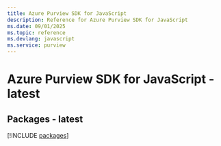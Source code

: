```yaml
---
title: Azure Purview SDK for JavaScript
description: Reference for Azure Purview SDK for JavaScript
ms.date: 09/01/2025
ms.topic: reference
ms.devlang: javascript
ms.service: purview
---
```

# Azure Purview SDK for JavaScript - latest
## Packages - latest
[!INCLUDE [packages](purview-index.md)]